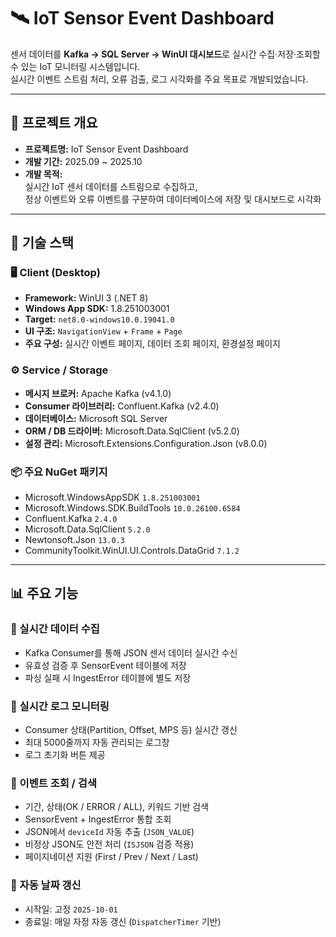 # 🛰️ IoT Sensor Event Dashboard

센서 데이터를 **Kafka → SQL Server → WinUI 대시보드**로 실시간 수집·저장·조회할 수 있는 IoT 모니터링 시스템입니다.  
실시간 이벤트 스트림 처리, 오류 검출, 로그 시각화를 주요 목표로 개발되었습니다.

---

## 📁 프로젝트 개요

- **프로젝트명:** IoT Sensor Event Dashboard  
- **개발 기간:** 2025.09 ~ 2025.10  
- **개발 목적:**  
  실시간 IoT 센서 데이터를 스트림으로 수집하고,  
  정상 이벤트와 오류 이벤트를 구분하여 데이터베이스에 저장 및 대시보드로 시각화

---

## 🧩 기술 스택

### 🖥️ Client (Desktop)
- **Framework:** WinUI 3 (.NET 8)
- **Windows App SDK:** 1.8.251003001  
- **Target:** `net8.0-windows10.0.19041.0`  
- **UI 구조:** `NavigationView` + `Frame` + `Page`  
- **주요 구성:** 실시간 이벤트 페이지, 데이터 조회 페이지, 환경설정 페이지

### ⚙️ Service / Storage
- **메시지 브로커:** Apache Kafka (v4.1.0)
- **Consumer 라이브러리:** Confluent.Kafka (v2.4.0)  
- **데이터베이스:** Microsoft SQL Server  
- **ORM / DB 드라이버:** Microsoft.Data.SqlClient (v5.2.0)  
- **설정 관리:** Microsoft.Extensions.Configuration.Json (v8.0.0)

### 📦 주요 NuGet 패키지
- Microsoft.WindowsAppSDK `1.8.251003001`
- Microsoft.Windows.SDK.BuildTools `10.0.26100.6584`
- Confluent.Kafka `2.4.0`
- Microsoft.Data.SqlClient `5.2.0`
- Newtonsoft.Json `13.0.3`
- CommunityToolkit.WinUI.UI.Controls.DataGrid `7.1.2`

---

## 📊 주요 기능

### 🔹 실시간 데이터 수집
- Kafka Consumer를 통해 JSON 센서 데이터 실시간 수신  
- 유효성 검증 후 SensorEvent 테이블에 저장  
- 파싱 실패 시 IngestError 테이블에 별도 저장  

### 🔹 실시간 로그 모니터링
- Consumer 상태(Partition, Offset, MPS 등) 실시간 갱신  
- 최대 5000줄까지 자동 관리되는 로그창  
- 로그 초기화 버튼 제공  

### 🔹 이벤트 조회 / 검색
- 기간, 상태(OK / ERROR / ALL), 키워드 기반 검색  
- SensorEvent + IngestError 통합 조회  
- JSON에서 `deviceId` 자동 추출 (`JSON_VALUE`)  
- 비정상 JSON도 안전 처리 (`ISJSON` 검증 적용)  
- 페이지네이션 지원 (First / Prev / Next / Last)

### 🔹 자동 날짜 갱신
- 시작일: 고정 `2025-10-01`  
- 종료일: 매일 자정 자동 갱신 (`DispatcherTimer` 기반)



